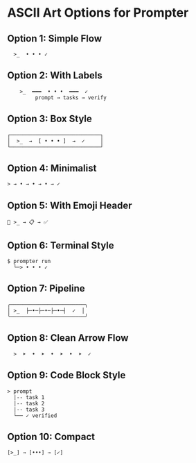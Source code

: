 # ASCII Art Options for Prompter

## Option 1: Simple Flow
```
  >_  • • • ✓
```

## Option 2: With Labels
```
    >_  ━━━  • • •  ━━━  ✓
         prompt → tasks → verify
```

## Option 3: Box Style
```
┌─────────────────────────────┐
│  >_  →  [ • • • ]  →  ✓     │
└─────────────────────────────┘
```

## Option 4: Minimalist
```
> → • → • → • → ✓
```

## Option 5: With Emoji Header
```
🔧 >_ → 📋 → ✅
```

## Option 6: Terminal Style
```
$ prompter run
  └─> • • • ✓
```

## Option 7: Pipeline
```
╭────────────────────────╮
│ >_  ├─•─├─•─├─•─┤  ✓  │
╰────────────────────────╯
```

## Option 8: Clean Arrow Flow
```
  >  ➤  •  ➤  •  ➤  •  ➤  ✓
```

## Option 9: Code Block Style
```
> prompt
  |-- task 1
  |-- task 2
  |-- task 3
  └── ✓ verified
```

## Option 10: Compact
```
[>_] → [•••] → [✓]
```
